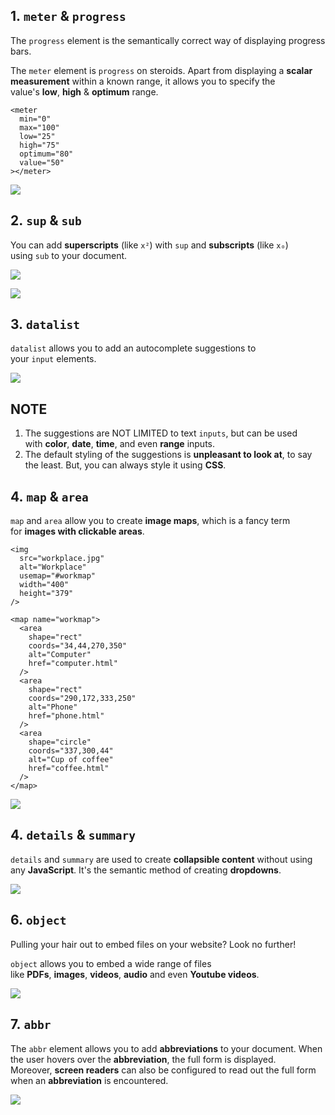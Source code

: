 ## 1. `meter` & `progress`

The `progress` element is the semantically correct way of displaying progress bars.

The `meter` element is `progress` on steroids. Apart from displaying a **scalar measurement** within a known range, it allows you to specify the value's **low**, **high** & **optimum** range.

```
<meter
  min="0"
  max="100"
  low="25"
  high="75"
  optimum="80"
  value="50"
></meter>
```

![](https://cdn-images-1.medium.com/fit/c/540/284/0*-WypK0Iqc5IugLRH.gif)

## 2. `sup` & `sub`

You can add **superscripts** (like `x²`) with `sup` and **subscripts** (like `x₀`) using `sub` to your document.

![](https://cdn-images-1.medium.com/fit/c/492/368/0*vkaEM7vFQPAgGG8V.png)

![](https://cdn-images-1.medium.com/fit/c/510/337/0*l9mdj1ltZtgs0K-s.png)

## 3. `datalist`

`datalist` allows you to add an autocomplete suggestions to your `input` elements.

![](https://cdn-images-1.medium.com/fit/c/498/372/0*l7eEjaPJqYZOa4-H.png)

## NOTE

1.  The suggestions are NOT LIMITED to text `inputs`, but can be used with **color**, **date**, **time**, and even **range** inputs.
2.  The default styling of the suggestions is **unpleasant to look at**, to say the least. But, you can always style it using **CSS**.

## 4. `map` & `area`

`map` and `area` allow you to create **image maps**, which is a fancy term for **images with clickable areas**.

```
<img
  src="workplace.jpg"
  alt="Workplace"
  usemap="#workmap"
  width="400"
  height="379"
/>
```

```
<map name="workmap">
  <area
    shape="rect"
    coords="34,44,270,350"
    alt="Computer"
    href="computer.html"
  />
  <area
    shape="rect"
    coords="290,172,333,250"
    alt="Phone"
    href="phone.html"
  />
  <area
    shape="circle"
    coords="337,300,44"
    alt="Cup of coffee"
    href="coffee.html"
  />
</map>
```

![](https://cdn-images-1.medium.com/fit/c/500/606/0*W03jeSVKmhvKOykp.gif)

## 4. `details` & `summary`

`details` and `summary` are used to create **collapsible content** without using any **JavaScript**. It's the semantic method of creating **dropdowns**.

![](https://cdn-images-1.medium.com/fit/c/560/346/0*T9r9yUjaWeAuPAPK.png)

## 6. `object`

Pulling your hair out to embed files on your website? Look no further!

`object` allows you to embed a wide range of files like **PDFs**, **images**, **videos**, **audio** and even **Youtube videos**.

![](https://cdn-images-1.medium.com/fit/c/800/351/0*AN18QSS7_IsWP9Jg.png)

## 7. `abbr`

The `abbr` element allows you to add **abbreviations** to your document. When the user hovers over the **abbreviation**, the full form is displayed. Moreover, **screen readers** can also be configured to read out the full form when an **abbreviation** is encountered.

![](https://cdn-images-1.medium.com/fit/c/608/472/0*aWf8cRkXlkBJzUQf.png)